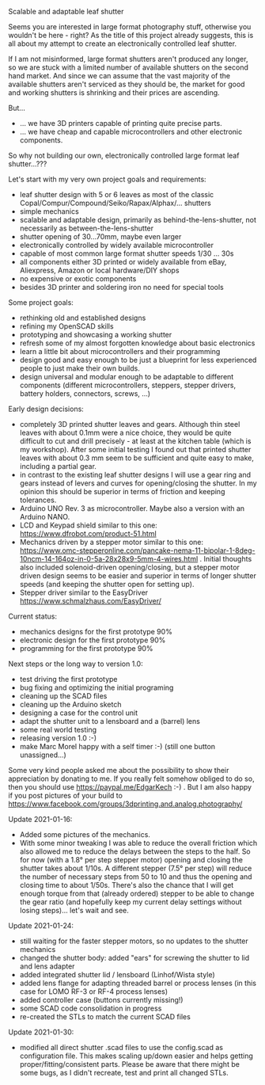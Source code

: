 Scalable and adaptable leaf shutter

Seems you are interested in large format photography stuff, otherwise you wouldn't be here - right?
As the title of this project already suggests, this is all about my attempt to create an electronically controlled leaf shutter.

If I am not misinformed, large format shutters aren't produced any longer, so we are stuck with a limited number of available shutters on the second hand market. 
And since we can assume that the vast majority of the available shutters aren't serviced as they should be, the market for good and working shutters is shrinking and their prices are ascending.

But...
- ... we have 3D printers capable of printing quite precise parts.
- ... we have cheap and capable microcontrollers and other electronic components.

So why not building our own, electronically controlled large format leaf shutter...???

Let's start with my very own project goals and requirements:
- leaf shutter design with 5 or 6 leaves as most of the classic Copal/Compur/Compound/Seiko/Rapax/Alphax/... shutters
- simple mechanics
- scalable and adaptable design, primarily as behind-the-lens-shutter, not necessarily as between-the-lens-shutter
- shutter opening of 30...70mm, maybe even larger
- electronically controlled by widely available microcontroller
- capable of most common large format shutter speeds 1/30 ... 30s
- all components either 3D printed or widely available from eBay, Aliexpress, Amazon or local hardware/DIY shops
- no expensive or exotic components
- besides 3D printer and soldering iron no need for special tools

Some project goals:
- rethinking old and established designs
- refining my OpenSCAD skills
- prototyping and showcasing a working shutter
- refresh some of my almost forgotten knowledge about basic electronics
- learn a little bit about microcontrollers and their programming
- design good and easy enough to be just a blueprint for less experienced people to just make their own builds.
- design universal and modular enough to be adaptable to different components (different microcontrollers, steppers, stepper drivers, battery holders, connectors, screws, ...)


Early design decisions:
- completely 3D printed shutter leaves and gears. Although thin steel leaves with about 0.1mm were a nice choice, they would be quite difficult to cut and drill precisely - at least at the kitchen table (which is my workshop). After some initial testing I found out that printed shutter leaves with about 0.3 mm seem to be sufficient and quite easy to make, including a partial gear. 
- in contrast to the existing leaf shutter designs I will use a gear ring and gears instead of levers and curves for opening/closing the shutter. In my opinion this should be superior in terms of friction and keeping tolerances.
- Arduino UNO Rev. 3 as microcontroller. Maybe also a version with an Arduino NANO.
- LCD and Keypad shield similar to this one: https://www.dfrobot.com/product-51.html
- Mechanics driven by a stepper motor similar to this one: https://www.omc-stepperonline.com/pancake-nema-11-bipolar-1-8deg-10ncm-14-164oz-in-0-5a-28x28x9-5mm-4-wires.html . Initial thoughts also included solenoid-driven opening/closing, but a stepper motor driven design seems to be easier and superior in terms of longer shutter speeds (and keeping the shutter open for setting up). 
- Stepper driver similar to the EasyDriver https://www.schmalzhaus.com/EasyDriver/ 

Current status:
- mechanics designs for the first prototype 90%
- electronic design for the first prototype 90%
- programming for the first prototype 90%

Next steps or the long way to version 1.0:
- test driving the first prototype
- bug fixing and optimizing the initial programing
- cleaning up the SCAD files
- cleaning up the Arduino sketch
- designing a case for the control unit
- adapt the shutter unit to a lensboard and a (barrel) lens
- some real world testing
- releasing version 1.0 :-)
- make Marc Morel happy with a self timer :-) (still one button unassigned...)

Some very kind people asked me about the possibility to show their appreciation by donating to me.
If you really felt somehow obliged to do so, then you should use https://paypal.me/EdgarKech :-) .
But I am also happy if you post pictures of your build to https://www.facebook.com/groups/3dprinting.and.analog.photography/

Update 2021-01-16:
- Added some pictures of the mechanics.
- With some minor tweaking I was able to reduce the overall friction which also allowed me to reduce the delays between the steps to the half. So for now (with a 1.8° per step stepper motor) opening and closing the shutter takes about 1/10s. A different stepper (7.5° per step) will reduce the number of necessary steps from 50 to 10 and thus the opening and closing time to about 1/50s. There's also the chance that I will get enough torque from that (already ordered) stepper to be able to change the gear ratio (and hopefully keep my current delay settings without losing steps)... let's wait and see. 

Update 2021-01-24:
- still waiting for the faster stepper motors, so no updates to the shutter mechanics
- changed the shutter body: added "ears" for screwing the shutter to lid and lens adapter
- added integrated shutter lid / lensboard (Linhof/Wista style)
- added lens flange for adapting threaded barrel or process lenses (in this case for LOMO RF-3 or RF-4 process lenses)
- added controller case (buttons currently missing!)
- some SCAD code consolidation in progress
- re-created the STLs to match the current SCAD files

Update 2021-01-30:
- modified all direct shutter .scad files to use the config.scad as configuration file. This makes scaling up/down easier and helps getting proper/fitting/consistent parts. Please be aware that there might be some bugs, as I didn't recreate, test and print all changed STLs.
